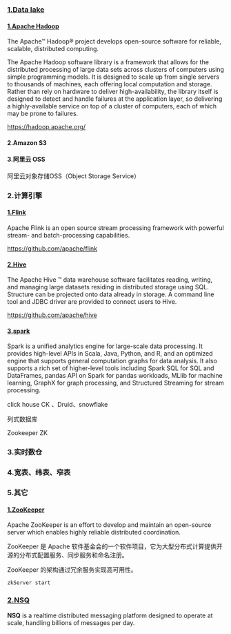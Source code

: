 ### [1.Data lake](https://en.wikipedia.org/wiki/Data_lake)

#### [1.Apache Hadoop](https://en.wikipedia.org/wiki/Apache_Hadoop)

The Apache™ Hadoop® project develops open-source software for reliable, scalable, distributed computing.

The Apache Hadoop software library is a framework that allows for the distributed processing of large data sets across clusters of computers using simple programming models. It is designed to scale up from single servers to thousands of machines, each offering local computation and storage. Rather than rely on hardware to deliver high-availability, the library itself is designed to detect and handle failures at the application layer, so delivering a highly-available service on top of a cluster of computers, each of which may be prone to failures.

https://hadoop.apache.org/

#### 2.Amazon S3

#### 3.阿里云 OSS

阿里云对象存储OSS（Object Storage Service）



### 2.计算引擎

#### [1.Flink](https://flink.apache.org/)

Apache Flink is an open source stream processing framework with powerful stream- and batch-processing capabilities.

https://github.com/apache/flink

#### [2.Hive](https://hive.apache.org/)

The Apache Hive ™ data warehouse software facilitates reading, writing, and managing large datasets residing in distributed storage using SQL. Structure can be projected onto data already in storage. A command line tool and JDBC driver are provided to connect users to Hive.

https://github.com/apache/hive

#### [3.spark](https://github.com/apache/spark)

Spark is a unified analytics engine for large-scale data processing. It provides high-level APIs in Scala, Java, Python, and R, and an optimized engine that supports general computation graphs for data analysis. It also supports a rich set of higher-level tools including Spark SQL for SQL and DataFrames, pandas API on Spark for pandas workloads, MLlib for machine learning, GraphX for graph processing, and Structured Streaming for stream processing.



click house   CK  、Druid、snowflake

列式数据库

Zookeeper  ZK

### 3.实时数仓

### 4.宽表、纬表、窄表



### 5.其它

#### [1.ZooKeeper](https://zookeeper.apache.org/)

Apache ZooKeeper is an effort to develop and maintain an open-source server which enables highly reliable distributed coordination.

ZooKeeper 是 Apache 软件基金会的一个软件项目，它为大型分布式计算提供开源的分布式配置服务、同步服务和命名注册。

ZooKeeper 的架构通过冗余服务实现高可用性。

[1]: https://www.runoob.com/w3cnote/zookeeper-tutorial.html
[2]: https://www.cnblogs.com/ultranms/p/9585191.html

```shell
zkServer start
```



### [2.NSQ](https://github.com/nsqio/nsq)

**NSQ** is a realtime distributed messaging platform designed to operate at scale, handling billions of messages per day.
